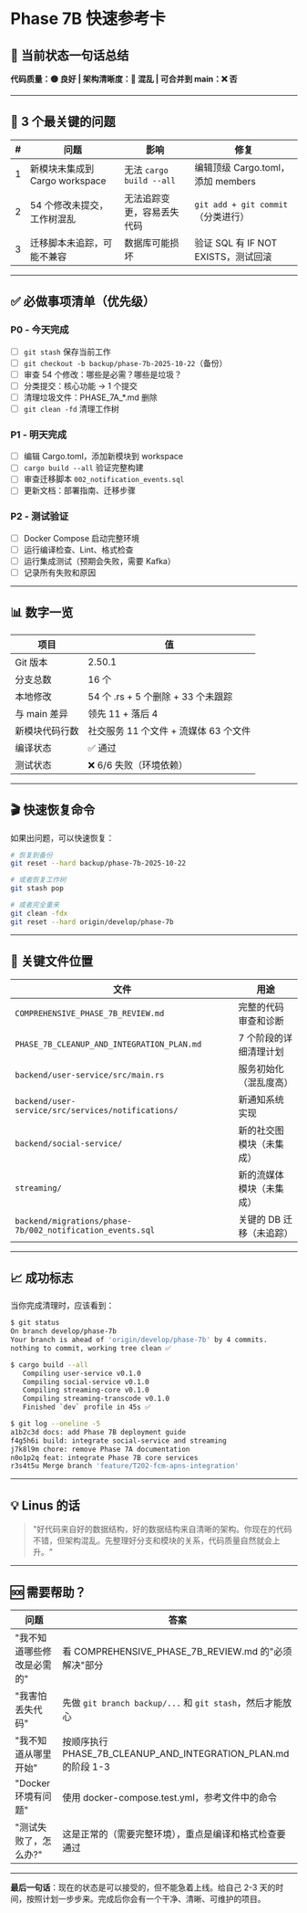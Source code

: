 # Phase 7B 快速参考卡

## 🎯 当前状态一句话总结

**代码质量：🟡 良好 | 架构清晰度：🔴 混乱 | 可合并到 main：❌ 否**

---

## 🚨 3 个最关键的问题

| # | 问题 | 影响 | 修复 |
|---|------|------|------|
| 1 | 新模块未集成到 Cargo workspace | 无法 `cargo build --all` | 编辑顶级 Cargo.toml，添加 members |
| 2 | 54 个修改未提交，工作树混乱 | 无法追踪变更，容易丢失代码 | `git add + git commit`（分类进行） |
| 3 | 迁移脚本未追踪，可能不兼容 | 数据库可能损坏 | 验证 SQL 有 IF NOT EXISTS，测试回滚 |

---

## ✅ 必做事项清单（优先级）

### P0 - 今天完成

- [ ] `git stash` 保存当前工作
- [ ] `git checkout -b backup/phase-7b-2025-10-22`（备份）
- [ ] 审查 54 个修改：哪些是必需？哪些是垃圾？
- [ ] 分类提交：核心功能 → 1 个提交
- [ ] 清理垃圾文件：PHASE_7A_*.md 删除
- [ ] `git clean -fd` 清理工作树

### P1 - 明天完成

- [ ] 编辑 Cargo.toml，添加新模块到 workspace
- [ ] `cargo build --all` 验证完整构建
- [ ] 审查迁移脚本 `002_notification_events.sql`
- [ ] 更新文档：部署指南、迁移步骤

### P2 - 测试验证

- [ ] Docker Compose 启动完整环境
- [ ] 运行编译检查、Lint、格式检查
- [ ] 运行集成测试（预期会失败，需要 Kafka）
- [ ] 记录所有失败和原因

---

## 📊 数字一览

| 项目 | 值 |
|------|-----|
| Git 版本 | 2.50.1 |
| 分支总数 | 16 个 |
| 本地修改 | 54 个 .rs + 5 个删除 + 33 个未跟踪 |
| 与 main 差异 | 领先 11 + 落后 4 |
| 新模块代码行数 | 社交服务 11 个文件 + 流媒体 63 个文件 |
| 编译状态 | ✅ 通过 |
| 测试状态 | ❌ 6/6 失败（环境依赖） |

---

## 🎬 快速恢复命令

如果出问题，可以快速恢复：

```bash
# 恢复到备份
git reset --hard backup/phase-7b-2025-10-22

# 或者恢复工作树
git stash pop

# 或者完全重来
git clean -fdx
git reset --hard origin/develop/phase-7b
```

---

## 🔑 关键文件位置

| 文件 | 用途 |
|------|------|
| `COMPREHENSIVE_PHASE_7B_REVIEW.md` | 完整的代码审查和诊断 |
| `PHASE_7B_CLEANUP_AND_INTEGRATION_PLAN.md` | 7 个阶段的详细清理计划 |
| `backend/user-service/src/main.rs` | 服务初始化（混乱度高） |
| `backend/user-service/src/services/notifications/` | 新通知系统实现 |
| `backend/social-service/` | 新的社交图模块（未集成） |
| `streaming/` | 新的流媒体模块（未集成） |
| `backend/migrations/phase-7b/002_notification_events.sql` | 关键的 DB 迁移（未追踪） |

---

## 📈 成功标志

当你完成清理时，应该看到：

```bash
$ git status
On branch develop/phase-7b
Your branch is ahead of 'origin/develop/phase-7b' by 4 commits.
nothing to commit, working tree clean ✅

$ cargo build --all
   Compiling user-service v0.1.0
   Compiling social-service v0.1.0
   Compiling streaming-core v0.1.0
   Compiling streaming-transcode v0.1.0
   Finished `dev` profile in 45s ✅

$ git log --oneline -5
a1b2c3d docs: add Phase 7B deployment guide
f4g5h6i build: integrate social-service and streaming
j7k8l9m chore: remove Phase 7A documentation
n0o1p2q feat: integrate Phase 7B core services
r3s4t5u Merge branch 'feature/T202-fcm-apns-integration'
```

---

## 💡 Linus 的话

> "好代码来自好的数据结构，好的数据结构来自清晰的架构。你现在的代码不错，但架构混乱。先整理好分支和模块的关系，代码质量自然就会上升。"

---

## 🆘 需要帮助？

| 问题 | 答案 |
|------|------|
| "我不知道哪些修改是必需的" | 看 COMPREHENSIVE_PHASE_7B_REVIEW.md 的"必须解决"部分 |
| "我害怕丢失代码" | 先做 `git branch backup/...` 和 `git stash`，然后才能放心 |
| "我不知道从哪里开始" | 按顺序执行 PHASE_7B_CLEANUP_AND_INTEGRATION_PLAN.md 的阶段 1-3 |
| "Docker 环境有问题" | 使用 docker-compose.test.yml，参考文件中的命令 |
| "测试失败了，怎么办?" | 这是正常的（需要完整环境），重点是编译和格式检查要通过 |

---

**最后一句话**：现在的状态是可以接受的，但不能急着上线。给自己 2-3 天的时间，按照计划一步步来。完成后你会有一个干净、清晰、可维护的项目。


